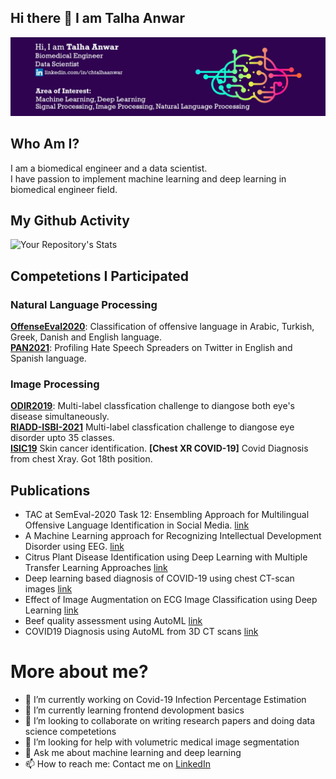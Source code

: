 ## Hi there 👋 I am Talha Anwar

<img src="https://raw.githubusercontent.com/talhaanwarch/talhaanwarch/main/gitcover.png" alt="Talha Anwar Github Profile ">

## Who Am I?
I am a biomedical engineer and a data scientist.  
I have passion to implement machine learning and deep learning in biomedical engineer field.  

## My Github Activity
![Your Repository's Stats](https://github-readme-stats.vercel.app/api?username=talhaanwarch&show_icons=true)



## Competetions I Participated 
### Natural Language Processing
**[OffenseEval2020](https://github.com/talhaanwarch/OffenseEval2020)**: Classification of offensive language in Arabic, Turkish, Greek, Danish and English language.  
**[PAN2021](https://github.com/talhaanwarch/Profiling-Hate-Speech-Spreaders-on-Twitter)**: Profiling Hate Speech Spreaders on Twitter in English and Spanish language.  

### Image Processing
**[ODIR2019](https://github.com/talhaanwarch/ODIR2019)**: Multi-label classfication challenge to diangose both eye's disease simultaneously.  
**[RIADD-ISBI-2021](https://github.com/talhaanwarch/RIADD-ISBI-2021)** Multi-label classfication challenge to diangose eye disorder upto 35 classes.  
**[ISIC19](https://github.com/talhaanwarch/ISIC2K19)** Skin cancer identification. 
**[Chest XR COVID-19]** Covid Diagnosis from chest Xray. Got 18th position.  


## Publications
* TAC at SemEval-2020 Task 12: Ensembling Approach for Multilingual Offensive Language Identification in Social Media. [link](https://www.aclweb.org/anthology/2020.semeval-1.289/)
* A Machine Learning approach for Recognizing Intellectual Development Disorder using EEG. [link](https://ieeexplore.ieee.org/abstract/document/9244283)
* Citrus Plant Disease Identification using Deep Learning with Multiple Transfer Learning Approaches [link](https://www.hpej.net/journals/index.php/pakjet/article/view/439)
* Deep learning based diagnosis of COVID-19 using chest CT-scan images [link](https://ieeexplore.ieee.org/document/9318212)
* Effect of Image Augmentation on ECG Image Classification using Deep Learning [link](https://ieeexplore.ieee.org/document/9445258)
* Beef quality assessment using AutoML [link](https://ieeexplore.ieee.org/document/9526256)
* COVID19 Diagnosis using AutoML from 3D CT scans [link](https://ieeexplore.ieee.org/document/9607702)


# More about me?

- 🔭 I’m currently working on Covid-19 Infection Percentage Estimation  
- 🌱 I’m currently learning frontend devolopment basics
- 👯 I’m looking to collaborate on writing research papers and doing data science competetions
- 🤔 I’m looking for help with volumetric medical image segmentation
- 💬 Ask me about machine learning and deep learning
- 📫 How to reach me: Contact me on [LinkedIn](https://www.linkedin.com/in/chtalhaanwar)


